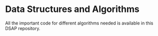 # Data Structures and Algorithms

All the important code for different algorithms needed is available in this DSAP repository.